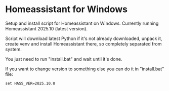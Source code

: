 # Homeassistant for Windows

Setup and install script for Homeassistant on Windows. Currently running Homeassistant 2025.10 (latest version).

Script will download latest Python if it's not already downloaded, unpack it, create venv and install Homeassistant there, so completely separated from system.

You just need to run "install.bat" and wait until it's done.

If you want to change version to something else you can do it in "install.bat" file:

```
set HASS_VER=2025.10.0
```